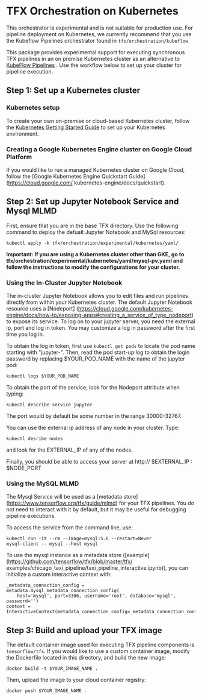 # TFX Orchestration on Kubernetes

This orchestrator is experimental and is not suitable for production use.
For pipeline deployment on Kubernetes, we currently recommend that you
use the Kubeflow Pipelines orchestrator found in `tfx/orchestration/kubeflow`

This package provides experimental support for executing synchronous TFX
pipelines in an on premise Kubernetes cluster as an alternative to [KubeFlow 
Pipelines](https://www.kubeflow.org/docs/pipelines/overview/pipelines-overview/)
. Use the workflow below to set up your cluster for pipeline execution.

## Step 1: Set up a Kubernetes cluster

### Kubernetes setup
To create your own on-premise or cloud-based Kubernetes cluster, follow the 
[Kubernetes Getting Started Guide](https://kubernetes.io/docs/setup/) to set up 
your Kubernetes environment.

### Creating a Google Kubernetes Engine cluster on Google Cloud Platform
If you would like to run a managed Kubernetes cluster on Google Cloud, follow 
the [Google Kubernetes Engine Quickstart Guide](https://cloud.google.com/
kubernetes-engine/docs/quickstart).

## Step 2: Set up Jupyter Notebook Service and Mysql MLMD

First, ensure that you are in the base TFX directory. Use the following command 
to deploy the defualt Jupyter Notebook and MySql resources:
```
kubectl apply -k tfx/orchestration/experimental/kubernetes/yaml/
```
**Important: If you are using a Kubernetes cluster other than GKE, go to 
tfx/orchestration/experimental/kubernetes/yaml/mysql-pv.yaml and follow the 
instructions to modify the configurations for your cluster.**

### Using the In-Cluster Jupyter Notebook
The in-cluster Jupyter Notebook allows you to edit files and run pipelines 
directly from within your Kubernetes cluster. The default Jupyter Notebook 
resource uses a [Nodeport]
(https://cloud.google.com/kubernetes-engine/docs/how-to/exposing-apps#creating_a_service_of_type_nodeport) to expose its service. 
To log on to your jupyter server, you need the external ip, port and log in 
token. You may customize a log in password after the first time you log in.

To obtain the log in token, first use `kubectl get pods` to locate the pod name 
starting with "jupyter-". Then, read the pod start-up log to obtain the login 
password by replacing $YOUR_POD_NAME with the name of the jupyter pod:
```
kubectl logs $YOUR_POD_NAME
```

To obtain the port of the service, look for the Nodeport attribute when typing:
```
kubectl describe service jupyter
```
The port would by default be some number in the range 30000-32767.

You can use the external ip address of any node in your cluster. Type:
```
kubectl desribe nodes
```
and look for the EXTERNAL_IP of any of the nodes.

Finally, you should be able to access your server at 
http:// $EXTERNAL_IP : $NODE_PORT

### Using the MySQL MLMD
The Mysql Service will be used as a [metadata store]
(https://www.tensorflow.org/tfx/guide/mlmd) for your TFX pipelines. You do not 
need to interact with it by default, but it may be useful for debugging 
pipeline executions.

To access the service from the command line, use:
```
kubectl run -it --rm --image=mysql:5.6 --restart=Never 
mysql-client -- mysql --host mysql
```

To use the mysql instance as a metadata store 
([example](https://github.com/tensorflow/tfx/blob/master/tfx/
examples/chicago_taxi_pipeline/taxi_pipeline_interactive.ipynb)), you can 
initialize a custom interactive context with:

```
_metadata_connection_config = metadata.mysql_metadata_connection_config(
    host='mysql', port=3306, username='root', database='mysql', password='')
context = InteractiveContext(metadata_connection_config=_metadata_connection_config)
```

## Step 3: Build and upload your TFX image

The default container image used for executing TFX pipeline components is 
`tensorflow/tfx`. If you would like to use a custom container image, modify 
the Dockerfile located in this directory, and build the new image:

```
docker build -t $YOUR_IMAGE_NAME .
```

Then, upload the image to your cloud container registry:

```
docker push $YOUR_IMAGE_NAME .
```
